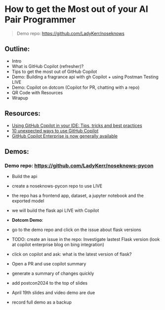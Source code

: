 # How to get the Most out of your AI Pair Programmer
> Demo repo: https://github.com/LadyKerr/noseknows

## Outline:
- Intro
- What is GitHub Copilot (refresher)?
- Tips to get the most out of GitHub Copilot
- Demo: Building a fragrance api with gh Copilot + using Postman Testing LIVE
- Demo: Copilot on dotcom (Copilot for PR, chatting with a repo)
- QR Code with Resources
- Wrapup

## Resources:
- [Using GitHub Copilot in your IDE: Tips, tricks and best practices](https://github.blog/2024-03-25-how-to-use-github-copilot-in-your-ide-tips-tricks-and-best-practices/)
- [10 unexpected ways to use GitHub Copilot](https://github.blog/2024-01-22-10-unexpected-ways-to-use-github-copilot/)
- [GitHub Copilot Enterprise is now generally available](https://github.blog/2024-02-27-github-copilot-enterprise-is-now-generally-available/)

## Demos:

### Demo repo: https://github.com/LadyKerr/noseknows-pycon 
- Build the api
- create a noseknows-pycon repo to use LIVE
- the repo has a frontend app, dataset, a jupyter notebook and the exported model
- we will build the flask api LIVE with Copilot

- **Dotcom Demo**:
- go to the demo repo and click on the issue about flask versions
- TODO: create an issue in the repo: Investigate lastest Flask version (look at copilot enterprise blog on bing integration)
- click on copilot and ask: what is the latest version of flask?

- Open a PR and use copilot summary 
- generate a summary of changes quickly 

- add postcon2024 to the top of slides 
- April 19th slides and video demo are due 
- record full demo as a backup 